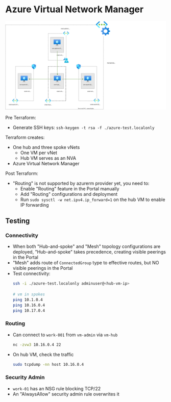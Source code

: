 # Azure Virtual Network Manager

![Architecture](./design.drawio.svg)

Pre Terraform:

- Generate SSH keys: `ssh-keygen -t rsa -f ./azure-test.localonly`

Terraform creates:

- One hub and three spoke vNets
  - One VM per vNet
  - Hub VM serves as an NVA
- Azure Virtual Network Manager

Post Terraform:

- "Routing" is not supported by azurerm provider yet, you need to:
  - Enable "Routing" feature in the Portal manually
  - Add "Routing" configurations and deployment
  - Run `sudo sysctl -w net.ipv4.ip_forward=1` on the hub VM to enable IP forwarding


## Testing

### Connectivity

- When both "Hub-and-spoke" and "Mesh" topology configurations are deployed, "Hub-and-spoke" takes precedence, creating visible peerings in the Portal
- "Mesh" adds route of `ConnectedGroup` type to effective routes, but NO visible peerings in the Portal
- Test connectivity:
  ```sh
  ssh -i ./azure-test.localonly adminuser@<hub-vm-ip>

  # vm in spokes
  ping 10.1.0.4
  ping 10.16.0.4
  ping 10.17.0.4
  ```

### Routing

- Can connect to `work-001` from `vm-admin` via `vm-hub`

  ```sh
  nc -zvw3 10.16.0.4 22
  ```

- On hub VM, check the traffic

  ```sh
  sudo tcpdump -nn host 10.16.0.4
  ```

### Security Admin

- `work-01` has an NSG rule blocking TCP/22
- An "AlwaysAllow" security admin rule overwrites it